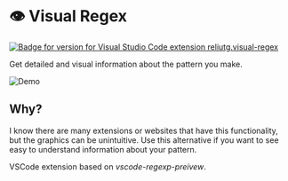 # 👁️ Visual Regex

[![Badge for version for Visual Studio Code extension reliutg.visual-regex](https://vsmarketplacebadge.apphb.com/version/reliutg.visual-regex.svg)](https://marketplace.visualstudio.com/items?itemName=reliutg.visual-regex)


Get detailed and visual information about the pattern you make.

![Demo](https://user-images.githubusercontent.com/63687573/135662437-dc43781b-60c9-4e28-bb8f-f0f6ba515516.gif)


## Why?
I know there are many extensions or websites that have this functionality, but the graphics can be unintuitive. Use this alternative if you want to see easy to understand information about your pattern.

VSCode extension based on *vscode-regexp-preivew*. 

